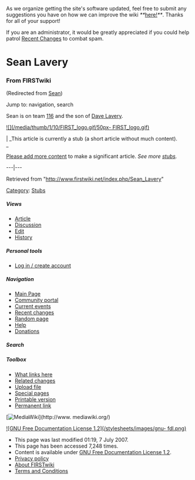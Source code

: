 As we organize getting the site's software updated, feel free to submit any
suggestions you have on how we can improve the wiki
_**_[here!](/index.php/User:Hallry/Suggestions "User:Hallry/Suggestions"
)_**_. Thanks for all of your support!

If you are an administrator, it would be greatly appreciated if you could help
patrol [Recent Changes](/index.php/Special:Recentchanges
"Special:Recentchanges" ) to combat spam.

# Sean Lavery

### From FIRSTwiki

(Redirected from [Sean](/index.php?title=Sean&redirect=no "Sean" ))

Jump to: navigation, search

Sean is on team [116](/index.php/116 "116" ) and the son of [Dave
Lavery](/index.php/Dave_Lavery "Dave Lavery" ).

[![](/media/thumb/1/10/FIRST_logo.gif/50px-
FIRST_logo.gif)](/index.php/Image:FIRST_logo.gif "" )

|  _This article is currently a stub (a short article without much content).  
_

[Please add more
content](http://www.firstwiki.net/index.php?title=Sean_Lavery&action=edit
"http://www.firstwiki.net/index.php?title=Sean_Lavery&action=edit" ) to make a
significant article. _See more [stubs](/index.php/Special:Shortpages
"Special:Shortpages" )._  
  
---|---  
  
Retrieved from "<http://www.firstwiki.net/index.php/Sean_Lavery>"

[Category](/index.php?title=Special:Categories&article=Sean_Lavery
"Special:Categories" ): [Stubs](/index.php/Category:Stubs "Category:Stubs" )

##### Views

  * [Article](/index.php/Sean_Lavery)
  * [Discussion](/index.php?title=Talk:Sean_Lavery&action=edit)
  * [Edit](/index.php?title=Sean_Lavery&action=edit)
  * [History](/index.php?title=Sean_Lavery&action=history)

##### Personal tools

  * [Log in / create account](/index.php?title=Special:Userlogin&returnto=Sean_Lavery)

[](/index.php/Main_Page "Main Page" )

##### Navigation

  * [Main Page](/index.php/Main_Page)
  * [Community portal](/index.php/FIRSTwiki:Community_portal)
  * [Current events](/index.php/Current_events)
  * [Recent changes](/index.php/Special:Recentchanges)
  * [Random page](/index.php/Special:Random)
  * [Help](/index.php/FIRSTwiki:Help)
  * [Donations](/index.php/FIRSTwiki:Site_support)

##### Search



##### Toolbox

  * [What links here](/index.php/Special:Whatlinkshere/Sean_Lavery)
  * [Related changes](/index.php/Special:Recentchangeslinked/Sean_Lavery)
  * [Upload file](/index.php/Special:Upload)
  * [Special pages](/index.php/Special:Specialpages)
  * [Printable version](/index.php?title=Sean_Lavery&printable=yes)
  * [Permanent link](/index.php?title=Sean_Lavery&oldid=62456)

[![MediaWiki](/skins/common/images/poweredby_mediawiki_88x31.png)](http://www.
mediawiki.org/)

[![GNU Free Documentation License 1.2](/stylesheets/images/gnu-
fdl.png)](http://www.gnu.org/copyleft/fdl.html)

  * This page was last modified 01:19, 7 July 2007.
  * This page has been accessed 7,248 times.
  * Content is available under [GNU Free Documentation License 1.2](http://www.gnu.org/copyleft/fdl.html "http://www.gnu.org/copyleft/fdl.html" ).
  * [Privacy policy](/index.php/FIRSTwiki:Privacy_policy "FIRSTwiki:Privacy policy" )
  * [About FIRSTwiki](/index.php/FIRSTwiki:About "FIRSTwiki:About" )
  * [Terms and Conditions](/index.php/FIRSTwiki:Terms_and_conditions "FIRSTwiki:Terms and conditions" )

